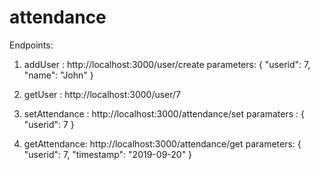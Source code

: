 # attendance

Endpoints:

1) addUser : http://localhost:3000/user/create
  parameters: { "userid": 7, "name": "John" }

2) getUser : http://localhost:3000/user/7

3) setAttendance : http://localhost:3000/attendance/set
  paramaters : { "userid": 7 }

4) getAttendance: http://localhost:3000/attendance/get
 parameters: { "userid": 7, "timestamp": "2019-09-20" }